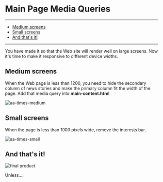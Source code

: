 # Main Page Media Queries
________________________________________________________________________________
<!-- @import "[TOC]" {cmd="toc" depthFrom=2 depthTo=6 orderedList=false} -->

<!-- code_chunk_output -->

- [Medium screens](#medium-screens)
- [Small screens](#small-screens)
- [And that's it!](#and-thats-it)

<!-- /code_chunk_output -->
________________________________________________________________________________

You have made it so that the Web site will render well on large screens. Now
it's time to make it responsive to different device widths.

## Medium screens

When the Web page is less than 1200, you need to hide the secondary column of
news stories and make the primary column fit the width of the page. Add that
media query into **main-content.html**

![aa-times-medium]


## Small screens

When the page is less than 1000 pixels wide, remove the interests bar.

![aa-times-small]

## And that's it!

![final product]

Unless....


[aa-times-small]:
  https://appacademy-open-assets.s3-us-west-1.amazonaws.com/Module-Responsive-Design/response-design-projects/aa-times/assets/1000px-mobile-aa-times.png
[aa-times-medium]:
  https://appacademy-open-assets.s3-us-west-1.amazonaws.com/Module-Responsive-Design/response-design-projects/aa-times/assets/1020px-aa-times.png

[final product]: https://appacademy-open-assets.s3-us-west-1.amazonaws.com/Module-Responsive-Design/response-design-projects/aa-times/assets/final-product.png
